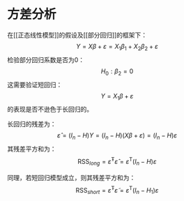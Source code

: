 # 方差分析

在[[正态线性模型]]的假设及[[部分回归]]的框架下：
$$Y=X\beta+\varepsilon=X_1\beta_1+X_2\beta_2+\varepsilon$$
检验部分回归系数是否为0：
$$ H_0: \beta_2=0 $$
这需要验证短回归：
$$ Y=X_1\beta+\varepsilon $$
的表现是否不逊色于长回归的。

长回归的残差为：
$$\hat{\varepsilon}=(I_{n}-H)Y=(I_{n}-H)(X\beta+\varepsilon)=(I_n-H)\varepsilon$$
其残差平方和为：
$$ \mathrm{RSS}_{long}=\hat{\varepsilon}^\mathsf{T}\hat{\varepsilon}=\varepsilon^\mathsf{T}(I_n-H)\varepsilon $$

同理，若短回归模型成立，则其残差平方和为：
$$ \mathrm{RSS}_{short}=\tilde{\varepsilon}^\mathsf{T}\tilde{\varepsilon}=\varepsilon^\mathsf{T}(I_n-H_1)\varepsilon $$